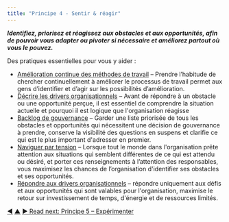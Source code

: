 ```yaml
---
title: "Principe 4 - Sentir & réagir"
---
```




**_Identifiez, priorisez et réagissez aux obstacles et aux opportunités, afin de pouvoir vous adapter ou pivoter si nécessaire et améliorez partout où vous le pouvez._**

Des pratiques essentielles pour vous y aider :

-   [Amélioration continue des méthodes de travail](continuous-improvement-of-work-process.html.html) – Prendre l’habitude de chercher continuellement à améliorer le processus de travail permet aux gens d’identifier et d’agir sur les possibilités d’amélioration.
-   [Décrire les drivers organisationnels](describe-organizational-drivers.html.html) – Avant de répondre à un obstacle ou une opportunité perçue, il est essentiel de comprendre la situation actuelle et pourquoi il est logique que l'organisation réagisse
-   [Backlog de gouvernance](governance-backlog.html.html) – Garder une liste priorisée de tous les obstacles et opportunités qui nécessitent une décision de gouvernance à prendre, conserve la visibilité des questions en suspens et clarifie ce qui est le plus important d'adresser en premier.
-   [Naviguer par tension](navigate-via-tension.html.html) – Lorsque tout le monde dans l'organisation prête attention aux situations qui semblent différentes de ce qui est attendu ou désiré, et porter ces renseignements à l’attention des responsables, vous maximisez les chances de l’organisation d'identifier ses obstacles et ses opportunités.
-   [Répondre aux drivers organisationnels](respond-to-organizational-drivers.html.html) – répondre uniquement aux défis et aux opportunités qui sont valables pour l'organisation, maximise le retour sur investissement de temps, d'énergie et de ressources limités.


<div class="bottom-nav">
<a href="focus-on-value.html" title="Back to: Principe 3 - Focaliser sur la valeur">◀</a> <a href="navigation.html" title="Up: Trois principes pour naviguer">▲</a> <a href="run-experiments.html" title="">▶ Read next: Principe 5 – Expérimenter</a>
</div>


<script type="text/javascript">
Mousetrap.bind('g n', function() {
    window.location.href = 'run-experiments.html';
    return false;
});
</script>

